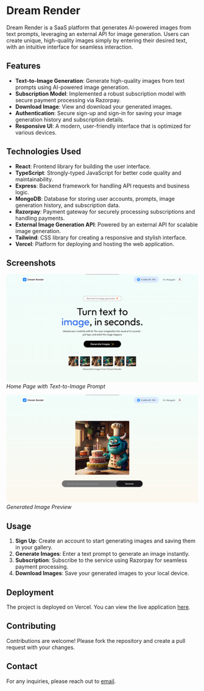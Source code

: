 # Dream Render

Dream Render is a SaaS platform that generates AI-powered images from text prompts, leveraging an external API for image generation. Users can create unique, high-quality images simply by entering their desired text, with an intuitive interface for seamless interaction.

## Features

- **Text-to-Image Generation**: Generate high-quality images from text prompts using AI-powered image generation.
- **Subscription Model**: Implemented a robust subscription model with secure payment processing via Razorpay.
- **Download Image**: View and download your generated images.
- **Authentication**: Secure sign-up and sign-in for saving your image generation history and subscription details.
- **Responsive UI**: A modern, user-friendly interface that is optimized for various devices.

## Technologies Used

- **React**: Frontend library for building the user interface.
- **TypeScript**: Strongly-typed JavaScript for better code quality and maintainability.
- **Express**: Backend framework for handling API requests and business logic.
- **MongoDB**: Database for storing user accounts, prompts, image generation history, and subscription data.
- **Razorpay**: Payment gateway for securely processing subscriptions and handling payments.
- **External Image Generation API**: Powered by an external API for scalable image generation.
- **Tailwind**: CSS library for creating a responsive and stylish interface.
- **Vercel**: Platform for deploying and hosting the web application.

## Screenshots

![Home Page](Screenshots/home.png)
*Home Page with Text-to-Image Prompt*

![Generated Image](Screenshots/generated_image.png)
*Generated Image Preview*

## Usage

1. **Sign Up**: Create an account to start generating images and saving them in your gallery.
2. **Generate Images**: Enter a text prompt to generate an image instantly.
3. **Subscription**: Subscribe to the service using Razorpay for seamless payment processing.
5. **Download Images**: Save your generated images to your local device.

## Deployment

The project is deployed on Vercel. You can view the live application [here](https://dream-render.vercel.app/).

## Contributing

Contributions are welcome! Please fork the repository and create a pull request with your changes.

## Contact

For any inquiries, please reach out to [email](mailto:mangeshraje55555@gmail.com).
